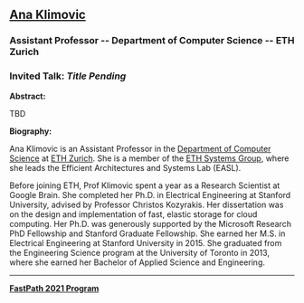 ## [Ana Klimovic](https://anakli.inf.ethz.ch)
### Assistant Professor -- Department of Computer Science -- ETH Zurich

### Invited Talk:  *Title Pending*

**Abstract:**

TBD

**Biography:**

Ana Klimovic is an Assistant Professor in the [Department of Computer Science](https://inf.ethz.ch) at [ETH Zurich](https://ethz.ch/en.html). She is a member of the [ETH Systems Group](https://www.systems.ethz.ch), where she leads the Efficient Architectures and Systems Lab (EASL).

Before joining ETH, Prof Klimovic spent a year as a Research Scientist at Google Brain. She completed her Ph.D. in Electrical Engineering at Stanford University, advised by Professor Christos Kozyrakis. Her dissertation was on the design and implementation of fast, elastic storage for cloud computing. Her Ph.D. was generously supported by the Microsoft Research PhD Fellowship and Stanford Graduate Fellowship. She earned her M.S. in Electrical Engineering at Stanford University in 2015. She graduated from the Engineering Science program at the University of Toronto in 2013, where she earned her Bachelor of Applied Science and Engineering.

----
**[FastPath 2021 Program](https://tinyurl.com/fastpath2021)**
